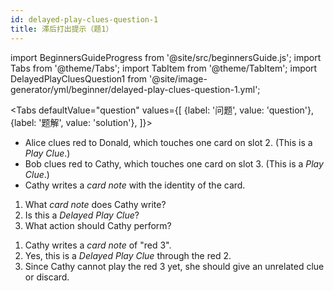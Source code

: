 ```yaml
---
id: delayed-play-clues-question-1
title: 滞后打出提示（题1）
---
```


import BeginnersGuideProgress from '@site/src/beginnersGuide.js';
import Tabs from '@theme/Tabs';
import TabItem from '@theme/TabItem';
import DelayedPlayCluesQuestion1 from '@site/image-generator/yml/beginner/delayed-play-clues-question-1.yml';

<BeginnersGuideProgress id="delayed-play-clues-question-1" />

<!-- lint disable no-undefined-references -->

<Tabs
  defaultValue="question"
  values={[
    {label: '问题', value: 'question'},
    {label: '题解', value: 'solution'},
  ]}>
<TabItem value="question">

- Alice clues red to Donald, which touches one card on slot 2. (This is a *Play Clue*.)
- Bob clues red to Cathy, which touches one card on slot 3. (This is a *Play Clue*.)
- Cathy writes a *card note* with the identity of the card.

1. What *card note* does Cathy write?
1. Is this a *Delayed Play Clue*?
1. What action should Cathy perform?

</TabItem>
<TabItem value="solution">

1. Cathy writes a *card note* of "red 3".
1. Yes, this is a *Delayed Play Clue* through the red 2.
1. Since Cathy cannot play the red 3 yet, she should give an unrelated clue or discard.

</TabItem>
</Tabs>

<DelayedPlayCluesQuestion1 />
